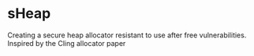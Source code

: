 # sHeap
Creating a secure heap allocator resistant to use after free vulnerabilities. Inspired by the Cling allocator paper
